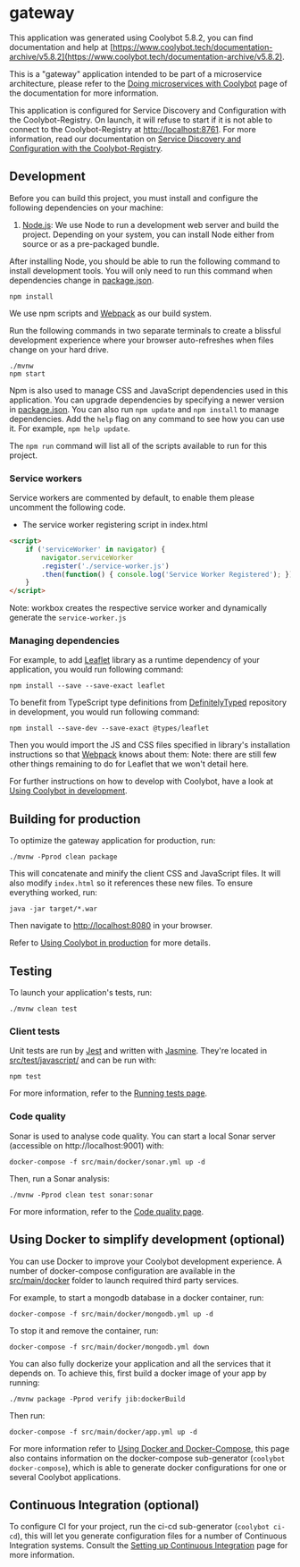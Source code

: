 # gateway

This application was generated using Coolybot 5.8.2, you can find documentation and help at [https://www.coolybot.tech/documentation-archive/v5.8.2](https://www.coolybot.tech/documentation-archive/v5.8.2).

This is a "gateway" application intended to be part of a microservice architecture, please refer to the [Doing microservices with Coolybot][] page of the documentation for more information.

This application is configured for Service Discovery and Configuration with the Coolybot-Registry. On launch, it will refuse to start if it is not able to connect to the Coolybot-Registry at [http://localhost:8761](http://localhost:8761). For more information, read our documentation on [Service Discovery and Configuration with the Coolybot-Registry][].

## Development

Before you can build this project, you must install and configure the following dependencies on your machine:

1.  [Node.js][]: We use Node to run a development web server and build the project.
    Depending on your system, you can install Node either from source or as a pre-packaged bundle.

After installing Node, you should be able to run the following command to install development tools.
You will only need to run this command when dependencies change in [package.json](package.json).

    npm install

We use npm scripts and [Webpack][] as our build system.

Run the following commands in two separate terminals to create a blissful development experience where your browser
auto-refreshes when files change on your hard drive.

    ./mvnw
    npm start

Npm is also used to manage CSS and JavaScript dependencies used in this application. You can upgrade dependencies by
specifying a newer version in [package.json](package.json). You can also run `npm update` and `npm install` to manage dependencies.
Add the `help` flag on any command to see how you can use it. For example, `npm help update`.

The `npm run` command will list all of the scripts available to run for this project.

### Service workers

Service workers are commented by default, to enable them please uncomment the following code.

- The service worker registering script in index.html

```html
<script>
    if ('serviceWorker' in navigator) {
        navigator.serviceWorker
        .register('./service-worker.js')
        .then(function() { console.log('Service Worker Registered'); });
    }
</script>
```

Note: workbox creates the respective service worker and dynamically generate the `service-worker.js`

### Managing dependencies

For example, to add [Leaflet][] library as a runtime dependency of your application, you would run following command:

    npm install --save --save-exact leaflet

To benefit from TypeScript type definitions from [DefinitelyTyped][] repository in development, you would run following command:

    npm install --save-dev --save-exact @types/leaflet

Then you would import the JS and CSS files specified in library's installation instructions so that [Webpack][] knows about them:
Note: there are still few other things remaining to do for Leaflet that we won't detail here.

For further instructions on how to develop with Coolybot, have a look at [Using Coolybot in development][].

## Building for production

To optimize the gateway application for production, run:

    ./mvnw -Pprod clean package

This will concatenate and minify the client CSS and JavaScript files. It will also modify `index.html` so it references these new files.
To ensure everything worked, run:

    java -jar target/*.war

Then navigate to [http://localhost:8080](http://localhost:8080) in your browser.

Refer to [Using Coolybot in production][] for more details.

## Testing

To launch your application's tests, run:

    ./mvnw clean test

### Client tests

Unit tests are run by [Jest][] and written with [Jasmine][]. They're located in [src/test/javascript/](src/test/javascript/) and can be run with:

    npm test

For more information, refer to the [Running tests page][].

### Code quality

Sonar is used to analyse code quality. You can start a local Sonar server (accessible on http://localhost:9001) with:

```
docker-compose -f src/main/docker/sonar.yml up -d
```

Then, run a Sonar analysis:

```
./mvnw -Pprod clean test sonar:sonar
```

For more information, refer to the [Code quality page][].

## Using Docker to simplify development (optional)

You can use Docker to improve your Coolybot development experience. A number of docker-compose configuration are available in the [src/main/docker](src/main/docker) folder to launch required third party services.

For example, to start a mongodb database in a docker container, run:

    docker-compose -f src/main/docker/mongodb.yml up -d

To stop it and remove the container, run:

    docker-compose -f src/main/docker/mongodb.yml down

You can also fully dockerize your application and all the services that it depends on.
To achieve this, first build a docker image of your app by running:

    ./mvnw package -Pprod verify jib:dockerBuild

Then run:

    docker-compose -f src/main/docker/app.yml up -d

For more information refer to [Using Docker and Docker-Compose][], this page also contains information on the docker-compose sub-generator (`coolybot docker-compose`), which is able to generate docker configurations for one or several Coolybot applications.

## Continuous Integration (optional)

To configure CI for your project, run the ci-cd sub-generator (`coolybot ci-cd`), this will let you generate configuration files for a number of Continuous Integration systems. Consult the [Setting up Continuous Integration][] page for more information.

[coolybot homepage and latest documentation]: https://www.coolybot.tech
[coolybot 5.8.2 archive]: https://www.coolybot.tech/documentation-archive/v5.8.2
[doing microservices with coolybot]: https://www.coolybot.tech/documentation-archive/v5.8.2/microservices-architecture/
[using coolybot in development]: https://www.coolybot.tech/documentation-archive/v5.8.2/development/
[service discovery and configuration with the coolybot-registry]: https://www.coolybot.tech/documentation-archive/v5.8.2/microservices-architecture/#coolybot-registry
[using docker and docker-compose]: https://www.coolybot.tech/documentation-archive/v5.8.2/docker-compose
[using coolybot in production]: https://www.coolybot.tech/documentation-archive/v5.8.2/production/
[running tests page]: https://www.coolybot.tech/documentation-archive/v5.8.2/running-tests/
[code quality page]: https://www.coolybot.tech/documentation-archive/v5.8.2/code-quality/
[setting up continuous integration]: https://www.coolybot.tech/documentation-archive/v5.8.2/setting-up-ci/
[node.js]: https://nodejs.org/
[yarn]: https://yarnpkg.org/
[webpack]: https://webpack.github.io/
[angular cli]: https://cli.angular.io/
[browsersync]: http://www.browsersync.io/
[jest]: https://facebook.github.io/jest/
[jasmine]: http://jasmine.github.io/2.0/introduction.html
[protractor]: https://angular.github.io/protractor/
[leaflet]: http://leafletjs.com/
[definitelytyped]: http://definitelytyped.org/
